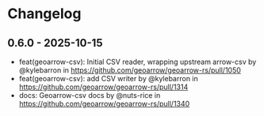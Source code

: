 # Changelog

## 0.6.0 - 2025-10-15

* feat(geoarrow-csv): Initial CSV reader, wrapping upstream arrow-csv by @kylebarron in https://github.com/geoarrow/geoarrow-rs/pull/1050
* feat(geoarrow-csv): add CSV writer by @kylebarron in https://github.com/geoarrow/geoarrow-rs/pull/1314
* docs: Geoarrow-csv docs by @nuts-rice in https://github.com/geoarrow/geoarrow-rs/pull/1340
